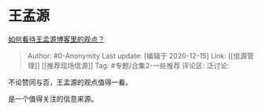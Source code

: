 # 王孟源
[如何看待王孟源博客里的观点？](https://www.zhihu.com/question/50424630/answer/981412766)

> Author: #0-Anonymity
> Last update: [编辑于 2020-12-15]
> Link: [[信源管理]] [[推荐现场信源]]
> Tag: #专题/合集2-一些推荐
> 评论区:
> 泛讨论:

不论赞同与否，王孟源的观点值得一看。

是一个值得关注的信息来源。

